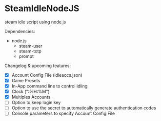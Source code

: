 # SteamIdleNodeJS
steam idle script using node.js

Dependencies:
* node.js
  * steam-user
  * steam-totp
  * prompt

Changelog & upcoming features:
- [x] Account Config File (idleaccs.json)
- [x] Game Presets
- [x] In-App command line to control idling
- [x] Clock (":%H:%M")
- [x] Multiples Accounts
- [ ] Option to keep login key
- [ ] Option to use the secret to automatically generate authentication codes
- [ ] Console parameters to specify Account Config File
